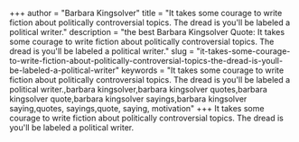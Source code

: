 +++
author = "Barbara Kingsolver"
title = "It takes some courage to write fiction about politically controversial topics. The dread is you'll be labeled a political writer."
description = "the best Barbara Kingsolver Quote: It takes some courage to write fiction about politically controversial topics. The dread is you'll be labeled a political writer."
slug = "it-takes-some-courage-to-write-fiction-about-politically-controversial-topics-the-dread-is-youll-be-labeled-a-political-writer"
keywords = "It takes some courage to write fiction about politically controversial topics. The dread is you'll be labeled a political writer.,barbara kingsolver,barbara kingsolver quotes,barbara kingsolver quote,barbara kingsolver sayings,barbara kingsolver saying,quotes, sayings,quote, saying, motivation"
+++
It takes some courage to write fiction about politically controversial topics. The dread is you'll be labeled a political writer.
